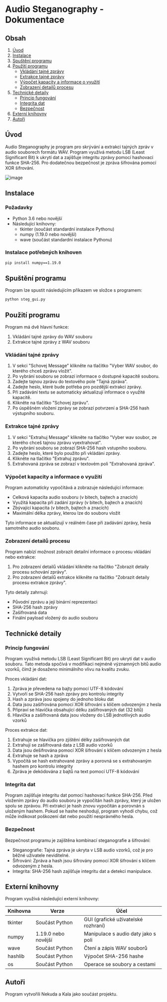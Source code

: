 # Audio Steganography - Dokumentace

## Obsah
1. [Úvod](#úvod)
2. [Instalace](#instalace)
3. [Spuštění programu](#spuštění-programu)
4. [Použití programu](#použití-programu)
   - [Vkládání tajné zprávy](#vkládání-tajné-zprávy)
   - [Extrakce tajné zprávy](#extrakce-tajné-zprávy)
   - [Výpočet kapacity a informace o využití](#výpočet-kapacity-a-informace-o-využití)
   - [Zobrazení detailů procesu](#zobrazení-detailů-procesu)
5. [Technické detaily](#technické-detaily)
   - [Princip fungování](#princip-fungování)
   - [Integrita dat](#integrita-dat)
   - [Bezpečnost](#bezpečnost)
6. [Externí knihovny](#externí-knihovny)
7. [Autoři](#autoři)

## Úvod

Audio Steganography je program pro skrývání a extrakci tajných zpráv v audio souborech formátu WAV. Program využívá metodu LSB (Least Significant Bit) k ukrytí dat a zajišťuje integritu zprávy pomocí hashovací funkce SHA-256. Pro dodatečnou bezpečnost je zpráva šifrována pomocí XOR šifrování.

![image](https://github.com/user-attachments/assets/80100712-cbcd-47af-a6ff-1a43e60ecc38)


## Instalace

### Požadavky
- Python 3.6 nebo novější
- Následující knihovny:
  - tkinter (součást standardní instalace Pythonu)
  - numpy (1.19.0 nebo novější)
  - wave (součást standardní instalace Pythonu)

### Instalace potřebných knihoven

```bash
pip install numpy==1.19.0
```

## Spuštění programu

Program lze spustit následujícím příkazem ve složce s programem:

```bash
python steg_gui.py
```

## Použití programu

Program má dvě hlavní funkce:
1. Vkládání tajné zprávy do WAV souboru
2. Extrakce tajné zprávy z WAV souboru

### Vkládání tajné zprávy

1. V sekci "Schovej Message" klikněte na tlačítko "Vyber WAV soubor, do kterého chceš zprávu vložit".
2. Po vybrání souboru se zobrazí informace o dostupné kapacitě souboru.
3. Zadejte tajnou zprávu do textového pole "Tajná zpráva".
4. Zadejte heslo, které bude potřeba pro pozdější extrakci zprávy.
5. Při zadávání textu se automaticky aktualizují informace o využité kapacitě.
6. Klikněte na tlačítko "Schovej zprávu".
7. Po úspěšném vložení zprávy se zobrazí potvrzení a SHA-256 hash výstupního souboru.

### Extrakce tajné zprávy

1. V sekci "Extrahuj Message" klikněte na tlačítko "Vyber wav soubor, ze kterého chceš tajnou zprávu vyextrahovat".
2. Po vybrání souboru se zobrazí SHA-256 hash vstupního souboru.
3. Zadejte heslo, které bylo použito při vkládání zprávy.
4. Klikněte na tlačítko "Extrahuj zprávu".
5. Extrahovaná zpráva se zobrazí v textovém poli "Extrahovaná zpráva".

### Výpočet kapacity a informace o využití

Program automaticky vypočítává a zobrazuje následující informace:
- Celková kapacita audio souboru (v bitech, bajtech a znacích)
- Využitá kapacita při zadání zprávy (v bitech, bajtech a znacích)
- Zbývající kapacita (v bitech, bajtech a znacích)
- Maximální délka zprávy, kterou lze do souboru vložit

Tyto informace se aktualizují v reálném čase při zadávání zprávy, hesla samotného audio souboru.

### Zobrazení detailů procesu

Program nabízí možnost zobrazit detailní informace o procesu vkládání nebo extrakce:

1. Pro zobrazení detailů vkládání klikněte na tlačítko "Zobrazit detaily procesu schování zprávy".
2. Pro zobrazení detailů extrakce klikněte na tlačítko "Zobrazit detaily procesu extrakce zprávy".

Tyto detaily zahrnují:
- Původní zprávu a její binární reprezentaci
- SHA-256 hash zprávy
- Zašifrovaná data
- Finální payload vložený do audio souboru

## Technické detaily

### Princip fungování

Program využívá metodu LSB (Least Significant Bit) pro ukrytí dat v audio souboru. Tato metoda spočívá v modifikaci nejméně významných bitů audio vzorků, čímž je dosaženo minimálního vlivu na kvalitu zvuku.

Proces vkládání dat:
1. Zpráva je převedena na bajty pomocí UTF-8 kódování
2. Vytvoří se SHA-256 hash zprávy pro kontrolu integrity
3. Hash a zpráva jsou spojeny do jednoho bloku dat
4. Data jsou zašifrována pomocí XOR šifrování s klíčem odvozeným z hesla
5. Připraví se hlavička obsahující délku zašifrovaných dat (32 bitů)
6. Hlavička a zašifrovaná data jsou vloženy do LSB jednotlivých audio vzorků

Proces extrakce dat:
1. Extrahuje se hlavička pro zjištění délky zašifrovaných dat
2. Extrahují se zašifrovaná data z LSB audio vzorků
3. Data jsou dešifrována pomocí XOR šifrování s klíčem odvozeným z hesla
4. Extrahuje se hash a zpráva
5. Vypočítá se hash extrahované zprávy a porovná se s extrahovaným hashem pro kontrolu integrity
6. Zpráva je dekódována z bajtů na text pomocí UTF-8 kódování

### Integrita dat

Program zajišťuje integritu dat pomocí hashovací funkce SHA-256. Před vložením zprávy do audio souboru je vypočítán hash zprávy, který je uložen spolu se zprávou. Při extrakci je hash znovu vypočítán a porovnán s uloženým hashem. Pokud se hashe neshodují, program vyhodí chybu, což může indikovat poškození dat nebo použití nesprávného hesla.

### Bezpečnost

Bezpečnost programu je zajištěna kombinací steganografie a šifrování:
- Steganografie: Tajná zpráva je ukryta v LSB audio vzorků, což je pro běžné uživatele neviditelné.
- Šifrování: Zpráva a hash jsou šifrovány pomocí XOR šifrování s klíčem odvozeným z hesla.
- Integrita: SHA-256 hash zajišťuje integritu dat a detekci manipulace.

## Externí knihovny

Program využívá následující externí knihovny:

| Knihovna | Verze | Účel |
|----------|-------|------|
| tkinter | Součást Python | GUI (grafické uživatelské rozhraní) |
| numpy | 1.19.0 nebo novější | Manipulace s audio daty jako s poli |
| wave | Součást Python | Čtení a zápis WAV souborů |
| hashlib | Součást Python | Výpočet SHA-256 hashe |
| os | Součást Python | Operace se soubory a cestami |

## Autoři

Program vytvořili Nekuda a Kala jako součást projektu. 
